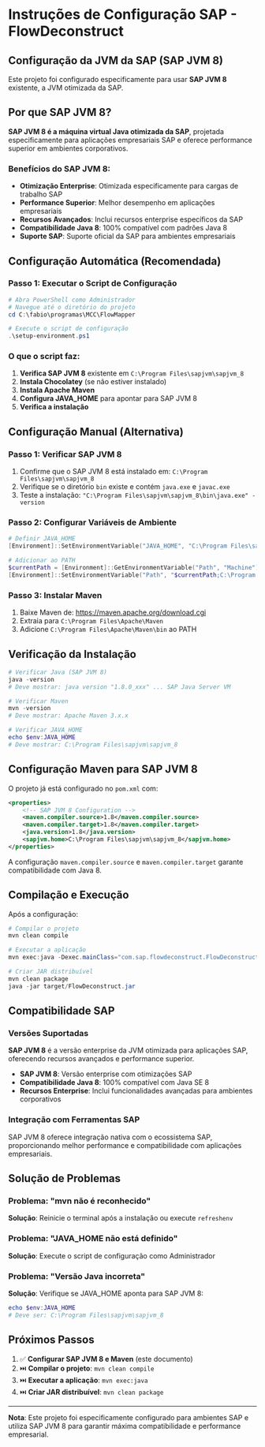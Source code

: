 # Instruções de Configuração SAP - FlowDeconstruct

## Configuração da JVM da SAP (SAP JVM 8)

Este projeto foi configurado especificamente para usar **SAP JVM 8** existente, a JVM otimizada da SAP.

## Por que SAP JVM 8?

**SAP JVM 8 é a máquina virtual Java otimizada da SAP**, projetada especificamente para aplicações empresariais SAP e oferece performance superior em ambientes corporativos.

### Benefícios do SAP JVM 8:

- **Otimização Enterprise**: Otimizada especificamente para cargas de trabalho SAP
- **Performance Superior**: Melhor desempenho em aplicações empresariais
- **Recursos Avançados**: Inclui recursos enterprise específicos da SAP
- **Compatibilidade Java 8**: 100% compatível com padrões Java 8
- **Suporte SAP**: Suporte oficial da SAP para ambientes empresariais

## Configuração Automática (Recomendada)

### Passo 1: Executar o Script de Configuração

```powershell
# Abra PowerShell como Administrador
# Navegue até o diretório do projeto
cd C:\fabio\programas\MCC\FlowMapper

# Execute o script de configuração
.\setup-environment.ps1
```

### O que o script faz:

1. **Verifica SAP JVM 8** existente em `C:\Program Files\sapjvm\sapjvm_8`
2. **Instala Chocolatey** (se não estiver instalado)
3. **Instala Apache Maven**
4. **Configura JAVA_HOME** para apontar para SAP JVM 8
5. **Verifica a instalação**

## Configuração Manual (Alternativa)

### Passo 1: Verificar SAP JVM 8

1. Confirme que o SAP JVM 8 está instalado em: `C:\Program Files\sapjvm\sapjvm_8`
2. Verifique se o diretório `bin` existe e contém `java.exe` e `javac.exe`
3. Teste a instalação: `"C:\Program Files\sapjvm\sapjvm_8\bin\java.exe" -version`

### Passo 2: Configurar Variáveis de Ambiente

```powershell
# Definir JAVA_HOME
[Environment]::SetEnvironmentVariable("JAVA_HOME", "C:\Program Files\sapjvm\sapjvm_8", "Machine")

# Adicionar ao PATH
$currentPath = [Environment]::GetEnvironmentVariable("Path", "Machine")
[Environment]::SetEnvironmentVariable("Path", "$currentPath;C:\Program Files\sapjvm\sapjvm_8\bin", "Machine")
```

### Passo 3: Instalar Maven

1. Baixe Maven de: https://maven.apache.org/download.cgi
2. Extraia para `C:\Program Files\Apache\Maven`
3. Adicione `C:\Program Files\Apache\Maven\bin` ao PATH

## Verificação da Instalação

```powershell
# Verificar Java (SAP JVM 8)
java -version
# Deve mostrar: java version "1.8.0_xxx" ... SAP Java Server VM

# Verificar Maven
mvn -version
# Deve mostrar: Apache Maven 3.x.x

# Verificar JAVA_HOME
echo $env:JAVA_HOME
# Deve mostrar: C:\Program Files\sapjvm\sapjvm_8
```

## Configuração Maven para SAP JVM 8

O projeto já está configurado no `pom.xml` com:

```xml
<properties>
    <!-- SAP JVM 8 Configuration -->
    <maven.compiler.source>1.8</maven.compiler.source>
    <maven.compiler.target>1.8</maven.compiler.target>
    <java.version>1.8</java.version>
    <sapjvm.home>C:\Program Files\sapjvm\sapjvm_8</sapjvm.home>
</properties>
```

A configuração `maven.compiler.source` e `maven.compiler.target` garante compatibilidade com Java 8.

## Compilação e Execução

Após a configuração:

```powershell
# Compilar o projeto
mvn clean compile

# Executar a aplicação
mvn exec:java -Dexec.mainClass="com.sap.flowdeconstruct.FlowDeconstructApp"

# Criar JAR distribuível
mvn clean package
java -jar target/FlowDeconstruct.jar
```

## Compatibilidade SAP

### Versões Suportadas

**SAP JVM 8** é a versão enterprise da JVM otimizada para aplicações SAP, oferecendo recursos avançados e performance superior.

- **SAP JVM 8**: Versão enterprise com otimizações SAP
- **Compatibilidade Java 8**: 100% compatível com Java SE 8
- **Recursos Enterprise**: Inclui funcionalidades avançadas para ambientes corporativos

### Integração com Ferramentas SAP

SAP JVM 8 oferece integração nativa com o ecossistema SAP, proporcionando melhor performance e compatibilidade com aplicações empresariais.

## Solução de Problemas

### Problema: "mvn não é reconhecido"
**Solução**: Reinicie o terminal após a instalação ou execute `refreshenv`

### Problema: "JAVA_HOME não está definido"
**Solução**: Execute o script de configuração como Administrador

### Problema: "Versão Java incorreta"
**Solução**: Verifique se JAVA_HOME aponta para SAP JVM 8:
```powershell
echo $env:JAVA_HOME
# Deve ser: C:\Program Files\sapjvm\sapjvm_8
```

## Próximos Passos

1. ✅ **Configurar SAP JVM 8 e Maven** (este documento)
2. ⏭️ **Compilar o projeto**: `mvn clean compile`
3. ⏭️ **Executar a aplicação**: `mvn exec:java`
4. ⏭️ **Criar JAR distribuível**: `mvn clean package`

---

**Nota**: Este projeto foi especificamente configurado para ambientes SAP e utiliza SAP JVM 8 para garantir máxima compatibilidade e performance empresarial.